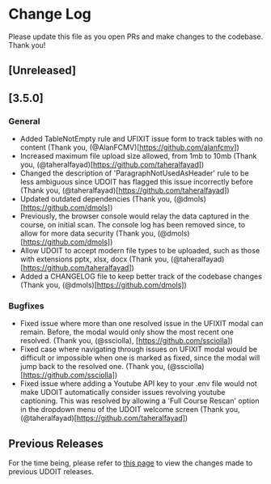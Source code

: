 # Change Log

Please update this file as you open PRs and make changes to the codebase. Thank you!
## [Unreleased]

## [3.5.0]

### General

- Added TableNotEmpty rule and UFIXIT issue form to track tables with no content (Thank you, (@AlanFCMV)[https://github.com/alanfcmv])
- Increased maximum file upload size allowed, from 1mb to 10mb (Thank you, (@taheralfayad)[https://github.com/taheralfayad])
- Changed the description of 'ParagraphNotUsedAsHeader' rule to be less ambiguous since UDOIT has flagged this issue incorrectly before (Thank you, (@taheralfayad)[https://github.com/taheralfayad])
- Updated outdated dependencies (Thank you, (@dmols)[https://github.com/dmols])
- Previously, the browser console would relay the data captured in the course, on initial scan. The console log has been removed since, to allow for more data security (Thank you, (@dmols)[https://github.com/dmols])
- Allow UDOIT to accept modern file types to be uploaded, such as those with extensions pptx, xlsx, docx (Thank you, (@taheralfayad)[https://github.com/taheralfayad])
- Added a CHANGELOG file to keep better track of the codebase changes (Thank you, (@dmols)[https://github.com/dmols])

### Bugfixes

- Fixed issue where more than one resolved issue in the UFIXIT modal can remain. Before, the modal would only show the most recent one resolved. (Thank you, (@ssciolla), [https://github.com/ssciolla])
- Fixed case where navigating through issues on UFIXIT modal would be difficult or impossible when one is marked as fixed, since the modal will jump back to the resolved one. (Thank you, (@ssciolla)[https://github.com/ssciolla])
- Fixed issue where adding a Youtube API key to your .env file would not make UDOIT automatically consider issues revolving youtube captioning. This was resolved by allowing a 'Full Course Rescan' option in the dropdown menu of the UDOIT welcome screen (Thank you, (@taheralfayad)[https://github.com/taheralfayad])

## Previous Releases
For the time being, please refer to [this page](https://github.com/ucfopen/UDOIT/releases) to view the changes made to previous UDOIT releases.
